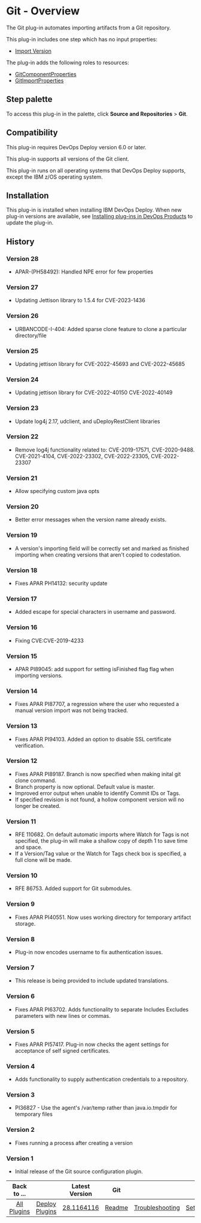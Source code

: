 
# Git - Overview

The Git plug-in automates importing artifacts from a Git repository.

This plug-in includes one step which has no input properties:

* [Import Version](./settings.md#import-version)

The plug-in adds the following roles to resources:

* [GitComponentProperties](./settings.md#gitcomponentproperties)
* [GitImportProperties](./settings.md#gitimportproperties)

## Step palette

To access this plug-in in the palette, click **Source and Repositories** > **Git**.

## Compatibility

This plug-in requires DevOps Deploy version 6.0 or later.

This plug-in supports all versions of the Git client.

This plug-in runs on all operating systems that DevOps Deploy supports, except the IBM z/OS operating system.

## Installation

This plug-in is installed when installing IBM DevOps Deploy. When new plug-in versions are available, see [Installing plug-ins in DevOps Products](https://community.ibm.com/community/user/wasdevops/blogs/laurel-dickson-bull1/2022/06/13/install-plugins "Installing plug-ins in DevOps Deploy") to update the plug-in.

## History

### Version 28

* APAR-(PH58492): Handled NPE error for few properties

### Version 27

* Updating Jettison library to 1.5.4 for CVE-2023-1436

### Version 26

* URBANCODE-I-404: Added sparse clone feature to clone a particular directory/file

### Version 25

* Updating jettison library for CVE-2022-45693 and CVE-2022-45685

### Version 24

* Updating jettison library for CVE-2022-40150 CVE-2022-40149

### Version 23

* Update log4j 2.17, udclient, and uDeployRestClient libraries

### Version 22

* Remove log4j functionality related to: CVE-2019-17571, CVE-2020-9488. CVE-2021-4104, CVE-2022-23302, CVE-2022-23305, CVE-2022-23307

### Version 21

* Allow specifying custom java opts

### Version 20

* Better error messages when the version name already exists.

### Version 19

* A version's importing field will be correctly set and marked as finished importing when creating versions that aren't copied to codestation.

### Version 18

* Fixes APAR PH14132: security update

### Version 17

* Added escape for special characters in username and password.

### Version 16

* Fixing CVE:CVE-2019-4233

### Version 15

* APAR PI89045: add support for setting isFinished flag flag when importing versions.

### Version 14

* Fixes APAR PI87707, a regression where the user who requested a manual version import was not being tracked.

### Version 13

* Fixes APAR PI94103. Added an option to disable SSL certificate verification.

### Version 12

* Fixes APAR PI89187. Branch is now specified when making inital git clone command.
* Branch property is now optional. Default value is master.
* Improved error output when unable to identify Commit IDs or Tags.
* If specified revision is not found, a hollow component version will no longer be created.

### Version 11

* RFE 110682. On default automatic imports where Watch for Tags is not specified, the plug-in will make a shallow copy of depth 1 to save time and space.
* If a Version/Tag value or the Watch for Tags check box is specified, a full clone will be made.

### Version 10

* RFE 86753. Added support for Git submodules.

### Version 9

* Fixes APAR PI40551. Now uses working directory for temporary artifact storage.

### Version 8

* Plug-in now encodes username to fix authentication issues.

### Version 7

* This release is being provided to include updated translations.

### Version 6

* Fixes APAR PI63702. Adds functionality to separate Includes Excludes parameters with new lines or commas.

### Version 5

* Fixes APAR PI57417. Plug-in now checks the agent settings for acceptance of self signed certificates.

### Version 4

* Adds functionality to supply authentication credentials to a repository.

### Version 3

* PI36827 - Use the agent's /var/temp rather than java.io.tmpdir for temporary files

### Version 2

* Fixes running a process after creating a version

### Version 1

* Initial release of the Git source configuration plugin.

|Back to ...||Latest Version|Git |||||
| :---: | :---: | :---: | :---: | :---: | :---: | :---: | :---: |
|[All Plugins](../../index.md)|[Deploy Plugins](../README.md)|[28.1164116](https://raw.githubusercontent.com/UrbanCode/IBM-UCD-PLUGINS/main/files/GitSourceConfig/ucd-GitSourceConfig-28.1164116.zip)|[Readme](README.md)|[Troubleshooting](troubleshooting.md)|[Settings](settings.md)|[Usage](usage.md)|[Downloads](downloads.md)|
